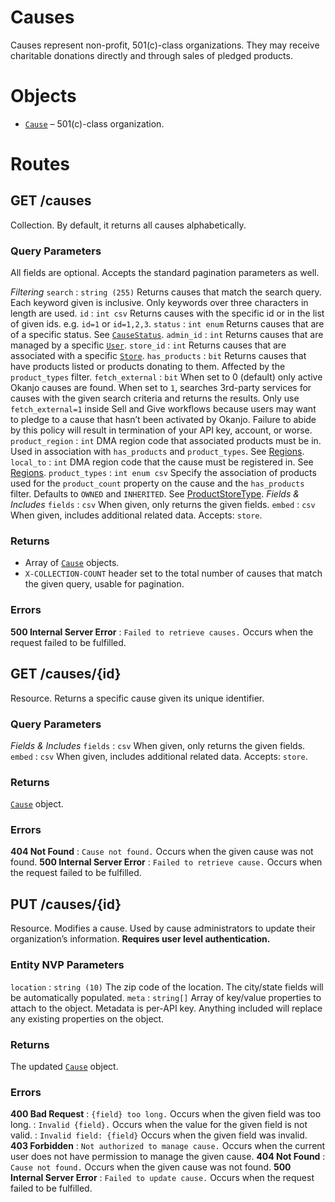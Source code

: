 
# Causes

Causes represent non-profit, 501(c)-class organizations. They may receive charitable donations directly and through
sales of pledged products.

# Objects

* [`Cause`](Objects.html#Cause) – 501(c)-class organization.


# Routes

## GET /causes

Collection. By default, it returns all causes alphabetically.

### Query Parameters

All fields are optional. Accepts the standard pagination parameters as well.

*Filtering*
`search`
:   `string (255)` Returns causes that match the search query. Each keyword given is inclusive. Only keywords over three characters in length are used.
`id`
:   `int csv` Returns causes with the specific id or in the list of given ids. e.g. `id=1` or `id=1,2,3`.
`status`
:   `int enum` Returns causes that are of a specific status. See [`CauseStatus`](Constants.html#CauseStatus).
`admin_id`
:   `int` Returns causes that are managed by a specific [`User`](Objects.html#User).
`store_id`
:   `int` Returns causes that are associated with a specific [`Store`](Objects.html#Store).
`has_products`
:   `bit` Returns causes that have products listed or products donating to them. Affected by the `product_types` filter.
`fetch_external`
:   `bit` When set to 0 (default) only active Okanjo causes are found. When set to `1`, searches 3rd-party services for causes with the given search criteria and returns the results. Only use `fetch_external=1` inside Sell and Give workflows because users may want to pledge to a cause that hasn’t been activated by Okanjo. Failure to abide by this policy will result in termination of your API key, account, or worse.
`product_region`
:   `int` DMA region code that associated products must be in. Used in association with `has_products` and `product_types`. See [Regions](Regions.html).
`local_to`
:   `int` DMA region code that the cause must be registered in. See [Regions](Regions.html).
`product_types`
:   `int enum csv` Specify the association of products used for the `product_count` property on the cause and the `has_products` filter. Defaults to `OWNED` and `INHERITED`. See [ProductStoreType](Constants.html#ProductStoreType).
*Fields & Includes*
`fields`
:   `csv` When given, only returns the given fields.
`embed`
:   `csv` When given, includes additional related data. Accepts: `store`.



### Returns

* Array of [`Cause`](Objects.html#Cause) objects.
* `X-COLLECTION-COUNT` header set to the total number of causes that match the given query, usable for pagination.

### Errors

**500 Internal Server Error**
:   `Failed to retrieve causes.` Occurs when the request failed to be fulfilled.



## GET /causes/{id}

Resource. Returns a specific cause given its unique identifier.

### Query Parameters

*Fields & Includes*
`fields`
:   `csv` When given, only returns the given fields.
`embed`
:   `csv` When given, includes additional related data. Accepts: `store`.


### Returns

[`Cause`](Objects.html#Cause) object.

### Errors

**404 Not Found**
:   `Cause not found.` Occurs when the given cause was not found.
**500 Internal Server Error**
:   `Failed to retrieve cause.` Occurs when the request failed to be fulfilled.



## PUT /causes/{id}

Resource. Modifies a cause. Used by cause administrators to update their organization’s information. **Requires user level authentication.**

### Entity NVP Parameters

`location`
:   `string (10)` The zip code of the location. The city/state fields will be automatically populated.
`meta`
:   `string[]`  Array of key/value properties to attach to the object. Metadata is per-API key. Anything included will replace any existing properties on the object.

### Returns

The updated [`Cause`](Objects.html#Cause) object.

### Errors

**400 Bad Request**
:   `{field} too long.` Occurs when the given field was too long.
:   `Invalid {field}.` Occurs when the value for the given field is not valid.
:   `Invalid field: {field}` Occurs when the given field was invalid.
**403 Forbidden**
:   `Not authorized to manage cause.` Occurs when the current user does not have permission to manage the given cause.
**404 Not Found**
:   `Cause not found.` Occurs when the given cause was not found.
**500 Internal Server Error**
:   `Failed to update cause.` Occurs when the request failed to be fulfilled.

